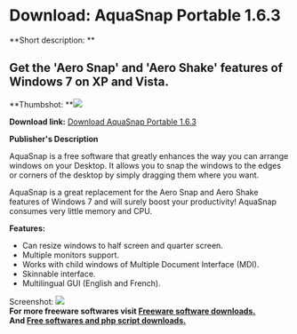 # Download: AquaSnap Portable 1.6.3

**Short description: **

## Get the 'Aero Snap' and 'Aero Shake' features of Windows 7 on XP and Vista.

  
**Thumbshot: **![](http://www.freewarefiles.com/screenshot/aquasnap_md.jpg)   
  
**Download link:** [Download AquaSnap Portable 1.6.3](http://freesoftwares.boysofts.com/AquaSnap-Portable_program_60377.html)  
  

**Publisher's Description**  
  

AquaSnap is a free software that greatly enhances the way you can arrange
windows on your Desktop. It allows you to snap the windows to the edges or
corners of the desktop by simply dragging them where you want.

AquaSnap is a great replacement for the Aero Snap and Aero Shake features of
Windows 7 and will surely boost your productivity! AquaSnap consumes very
little memory and CPU.

**Features:**

  * Can resize windows to half screen and quarter screen. 
  * Multiple monitors support. 
  * Works with child windows of Multiple Document Interface (MDI). 
  * Skinnable interface. 
  * Multilingual GUI (English and French). 

  
  
Screenshot: ![](http://www.freewarefiles.com/screenshot/aquasnap.jpg)  
**For more freeware softwares visit [Freeware software downloads.](http://freesoftwares.boysofts.com/)**   
**And [Free softwares and php script downloads.](http://www.boysofts.com/)**

